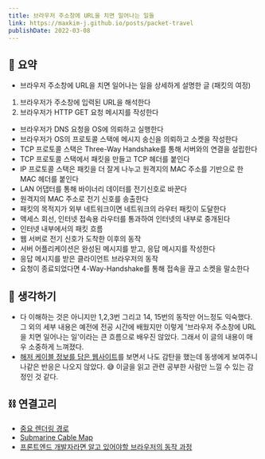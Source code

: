 ```yaml
---
title: 브라우저 주소창에 URL을 치면 일어나는 일들
link: https://maxkim-j.github.io/posts/packet-travel
publishDate: 2022-03-08
---
```


## 📝 요약

- 브라우저 주소창에 URL을 치면 일어나는 일을 상세하게 설명한 글 (패킷의 여정)

1. 브라우저가 주소창에 입력된 URL을 해석한다
1. 브라우저가 HTTP GET 요청 메시지를 작성한다

- 브라우저가 DNS 요청을 OS에 의뢰하고 실행한다
- 브라우저가 OS의 프로토콜 스택에 메시지 송신을 의뢰하고 소켓을 작성한다
- TCP 프로토콜 스택은 Three-Way Handshake를 통해 서버와의 연결을 설립한다
- TCP 프로토콜 스택에서 패킷을 만들고 TCP 헤더를 붙인다
- IP 프로토콜 스택은 패킷을 더 잘게 나누고 원격지의 MAC 주소를 기반으로 한 MAC 헤더를 붙인다
- LAN 어댑터를 통해 바이너리 데이터를 전기신호로 바꾼다
- 원격지의 MAC 주소로 전기 신호를 송출한다
- 패킷의 목적지가 외부 네트워크이면 네트워크의 라우터 패킷이 도달한다
- 액세스 회선, 인터넷 접속용 라우터를 통과하여 인터넷의 내부로 중개된다
- 인터넷 내부에서의 패킷 흐름
- 웹 서버로 전기 신호가 도착한 이후의 동작
- 서버 어플리케이션은 완성된 메시지를 받고, 응답 메시지를 작성한다
- 응답 메시지를 받은 클라이언트 브라우저의 동작
- 요청이 종료되었다면 4-Way-Handshake를 통해 접속을 끊고 소켓을 말소한다

## 🤔 생각하기

- 다 이해하는 것은 아니지만 1,2,3번 그리고 14, 15번의 동작만 어느정도 익숙했다. 그 외의 세부 내용은 예전에 전공 시간에 배웠지만 이렇게 '브라우저 주소창에 URL을 치면 일어나는 일'이라는 큰 흐름으로 배우진 않았다. 그래서 이 글의 내용이 매우 소중하게 느껴졌다.
- [해저 케이블 정보를 담은 웹사이트](https://www.submarinecablemap.com/)를 보면서 나도 감탄을 했는데 동생에게 보여주니 나같은 반응은 나오지 않았다. 😅 이글을 읽고 관련 공부한 사람만 느낄 수 있는 감정인 것 같다.

## ⛓️ 연결고리

- [중요 렌더링 경로](https://developer.mozilla.org/ko/docs/Web/Performance/Critical_rendering_path)
- [Submarine Cable Map](https://www.submarinecablemap.com/)
- [프론트엔드 개발자라면 알고 있어야할 브라우저의 동작 과정](../Dev/how-browsers-work)
